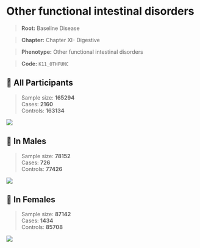 # Other functional intestinal disorders

> **Root:** Baseline Disease  

> **Chapter:** Chapter XI- Digestive  

> **Phenotype:** Other functional intestinal disorders  

> **Code:** `K11_OTHFUNC`

## 🧪 All Participants  
> Sample size: **165294**  
> Cases: **2160**  
> Controls: **163134**
<img src="/Disease/Figures/ALL/Baseline/K11_OTHFUNC.png"/>
<CsvTable src="/Disease_Data/ALL/Baseline/LG_K11_OTHFUNC.csv" label="🔍 View full results" />

## 👨 In Males  
> Sample size: **78152**  
> Cases: **726**  
> Controls: **77426**
<img src="/Disease/Figures/Male/Baseline/K11_OTHFUNC.png"/>
<CsvTable src="/Disease_Data/Male/Baseline/LG_K11_OTHFUNC.csv" label="🔍 View full results" />

## 👩 In Females  
> Sample size: **87142**  
> Cases: **1434**  
> Controls: **85708**
<img src="/Disease/Figures/Female/Baseline/K11_OTHFUNC.png"/>
<CsvTable src="/Disease_Data/Female/Baseline/LG_K11_OTHFUNC.csv" label="🔍 View full results" />
